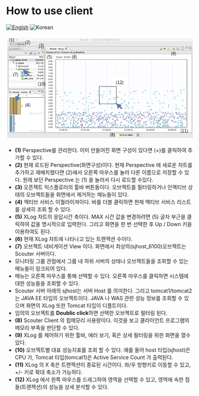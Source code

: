 # How to use client
[![Englsh](https://img.shields.io/badge/language-English-orange.svg)](How-To-Use-Client.md) ![Korean](https://img.shields.io/badge/language-Korean-blue.svg)

![Screen](../img/client/client-view.png)

* **(1)** Perspective를 관리한다. 이미 만들어진 화면 구성이 있다면 (+)를 클릭하여 추가할 수 있다.
* **(2)** 현재 로드된 Perspective(화면구성)이다. 현재 Perspective 에 새로운 차트를 추가하고 재배치했다면 (2)에서 오른쪽 마우스를 눌러 다른 이름으로 저장할 수 있다. 원래 보던 Perspective 는 (1) 을 눌러서 다시 로드할 수있다.
* **(3)** 오픈젝트 익스플로러의 툴바 버튼들이다. 오브젝트를 필터링하거나 인액티브 상태의 오브젝트들을 화면에서 제거하는 메뉴들이 있다.
* **(4)** 액티브 서비스 이퀄라이져이다. 바를 더블 클릭하면 현재 액티브 서비스 리스트를 상세히 조회 할 수 있다.
* **(5)** XLog 차트의 응답시간 축이다. MAX 시간 값을 변경하려면 (5) 글자 부근을 클릭하여 값을 명시적으로 입력한다. 그리고 화면을 한 번 선택한 후 Up / Down 키을 이용하여도 된다.
* **(6)** 현재 XLog 차트에 나타나고 있는 트랜잭션 수이다.
* **(7)** 오브젝트 네비게이션 View 이다. 화면에서 최상의(sjhost_6100)오브젝트는 Scouter 서버이다. 
 * 모니터링 그룹 관점에서 그룹 내 하위 서버의 상태나 오브젝트들을 조회할 수 있는 메뉴들이 링크되어 있다.
 * 메뉴는 오른쪽 마우스를 통해 선택할 수 있다. 오른쪽 마우스를 클릭하면 시스템에 대한 성능들을 조회할 수 있다. 
 * Scouter 서버 아래의 sjhost는 서버 Host 를 의미한다. 그리고 tomcat1/tomcat2는 JAVA EE 타입의 오브젝트이다. JAVA 나 WAS 관련 성능 정보를 조회할 수 있으며 화면의 XLog 또한 Tomcat 타입이 디플트이다. 
 * 임의의 오브젝트를 **Doublic click**하면 선택한 오브젝트로 필터링 된다.
* **(8)** Scouter Client 의 힙메모리 사용량이다. 이것을 보고 클라이언트 프로그램의 메모리 부족을 판단할 수 있다. 
* **(9)** XLog 를 제어하기 위한 툴바, 에러 보기, 혹은 상세 필터링을 위한 화면을 열수 있다.
* **(10)** 오브젝트별 대표 성능지표를 조회 할 수 있다. 예를 들어 host 타입(sjhost)은 CPU 가, Tomcat 타입(tomcat1)은 Active Service Count 가 출력된다. 
* **(11)** XLog 의 X 축은 트랜잭션이 종료된 시간이다. 좌/우 방향키로 이동할 수 있고, +/- 키로 확대 축소가 가능하다.
* **(12)** XLog 에서 왼쪽 마우스를 드레그하여 영역을 선택할 수 있고, 영역에 속한 점들(트랜잭션)의 성능을 상세 분석할 수 있다. 

